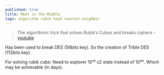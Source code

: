 ```yaml
---
published: true
title: Meet in the Middle
tags: algorithm rubik hash nearest-neighbor
---
```

> The algorithmic trick that solves Rubik’s Cubes and breaks ciphers - [youtube](https://www.youtube.com/watch?v=wL3uWO-KLUE)

Has been used to break DES (56bits key).
So the creation of Trible DES (112bits key).

For solving rubik cube:
Need to explorer 10¹⁰ x2 state instead of 10²⁰. Which may be achievable (in days).

